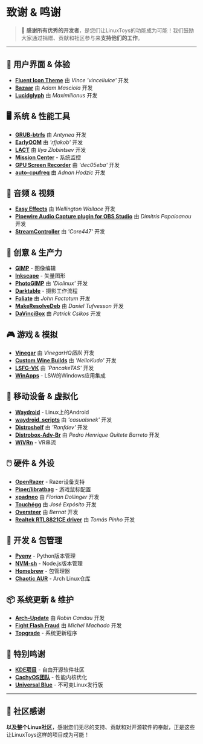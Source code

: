# 致谢 & 鸣谢

> 💙 **感谢所有优秀的开发者**，是您们让LinuxToys的功能成为可能！我们鼓励大家通过捐赠、贡献和社区参与来**支持他们的工作**。

---

## 🎨 用户界面 & 体验

- **[Fluent Icon Theme](https://github.com/vinceliuice/Fluent-icon-theme)** 由 *Vince 'vinceliuice'* 开发
- **[Bazaar](https://github.com/kolunmi/bazaar)** 由 *Adam Masciola* 开发
- **[Lucidglyph](https://github.com/maximilionus/lucidglyph/tree/v0.11.0)** 由 *Maximilionus* 开发

## 🖥️ 系统 & 性能工具

- **[GRUB-btrfs](https://github.com/Antynea/grub-btrfs)** 由 *Antynea* 开发
- **[EarlyOOM](https://github.com/rfjakob/earlyoom)** 由 *'rfjakob'* 开发
- **[LACT](https://github.com/ilya-zlobintsev/LACT)** 由 *Ilya Zlobintsev* 开发
- **[Mission Center](https://missioncenter.io)** - 系统监控
- **[GPU Screen Recorder](https://git.dec05eba.com/?p=about)** 由 *'dec05eba'* 开发
- **[auto-cpufreq](https://github.com/AdnanHodzic/auto-cpufreq)** 由 *Adnan Hodzic* 开发

## 🎵 音频 & 视频

- **[Easy Effects](https://github.com/wwmm/easyeffects)** 由 *Wellington Wallace* 开发
- **[Pipewire Audio Capture plugin for OBS Studio](https://github.com/dimtpap/obs-pipewire-audio-capture)** 由 *Dimitris Papaioanou* 开发
- **[StreamController](https://github.com/StreamController/StreamController)** 由 *'Core447'* 开发

## 🎨 创意 & 生产力

- **[GIMP](https://www.gimp.org)** - 图像编辑
- **[Inkscape](https://inkscape.org)** - 矢量图形
- **[PhotoGIMP](https://github.com/Diolinux/PhotoGIMP)** 由 *'Diolinux'* 开发
- **[Darktable](https://www.darktable.org)** - 摄影工作流程
- **[Foliate](https://johnfactotum.github.io/foliate)** 由 *John Factotum* 开发
- **[MakeResolveDeb](https://www.danieltufvesson.com/makeresolvedeb)** 由 *Daniel Tufvesson* 开发
- **[DaVinciBox](https://github.com/zelikos/davincibox)** 由 *Patrick Csikos* 开发

## 🎮 游戏 & 模拟

- **[Vinegar](https://vinegarhq.org/Home/index.html)** 由 *VinegarHQ团队* 开发
- **[Custom Wine Builds](https://github.com/NelloKudo/WineBuilder)** 由 *'NelloKudo'* 开发
- **[LSFG-VK](https://github.com/PancakeTAS/lsfg-vk)** 由 *'PancakeTAS'* 开发
- **[WinApps](https://github.com/winapps-org/winapps)** - LSW的Windows应用集成

## 📱 移动设备 & 虚拟化

- **[Waydroid](https://waydro.id/)** - Linux上的Android
- **[waydroid_scripts](https://github.com/casualsnek/waydroid_script)** 由 *'casualsnek'* 开发
- **[Distroshelf](https://github.com/ranfdev/DistroShelf)** 由 *'Ranfdev'* 开发
- **[Distrobox-Adv-Br](https://github.com/pedrohqb/distrobox-adv-br)** 由 *Pedro Henrique Quitete Barreto* 开发
- **[WiVRn](https://github.com/WiVRn)** - VR串流

## 🖱️ 硬件 & 外设

- **[OpenRazer](https://openrazer.github.io)** - Razer设备支持
- **[Piper/libratbag](https://github.com/libratbag/piper)** - 游戏鼠标配置
- **[xpadneo](https://github.com/atar-axis/xpadneo)** 由 *Florian Dollinger* 开发
- **[Touchégg](https://github.com/JoseExposito/touchegg)** 由 *José Expósito* 开发
- **[Oversteer](https://github.com/berarma/oversteer)** 由 *Bernat* 开发
- **[Realtek RTL8821CE driver](https://github.com/tomaspinho/rtl8821ce)** 由 *Tomás Pinho* 开发

## 🔧 开发 & 包管理

- **[Pyenv](https://github.com/pyenv)** - Python版本管理
- **[NVM-sh](https://github.com/nvm-sh)** - Node.js版本管理
- **[Homebrew](https://brew.sh/)** - 包管理器
- **[Chaotic AUR](https://aur.chaotic.cx/)** - Arch Linux仓库

## 📦 系统更新 & 维护

- **[Arch-Update](https://github.com/Antiz96/arch-update)** 由 *Robin Candau* 开发
- **[Fight Flash Fraud](https://github.com/AltraMayor/f3)** 由 *Michel Machado* 开发
- **[Topgrade](https://github.com/topgrade-rs/topgrade)** - 系统更新程序

## 🌟 特别鸣谢

- **[KDE项目](https://kde.org)** - 自由开源软件社区
- **[CachyOS团队](https://github.com/CachyOS/linux-cachyos)** - 性能内核优化
- **[Universal Blue](https://universal-blue.org)** - 不可变Linux发行版

---

## 🙏 社区感谢

**以及整个Linux社区**，感谢您们无尽的支持、贡献和对开源软件的奉献，正是这些让LinuxToys这样的项目成为可能！